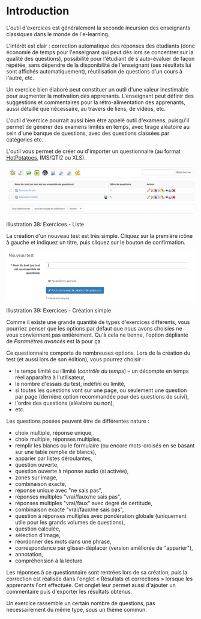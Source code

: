 # Introduction

L'outil d'exercices est généralement la seconde incursion des enseignants classiques dans le monde de l'e-learning.

L'intérêt est clair : correction automatique des réponses des étudiants \(donc économie de temps pour l'enseignant qui peut dès lors se concentrer sur la qualité des questions\), possibilité pour l'étudiant de s'auto-évaluer de façon répétée, sans dépendre de la disponibilité de l'enseignant \(ses résultats lui sont affichés automatiquement\), réutilisation de questions d'un cours à l'autre, etc.

Un exercice bien élaboré peut constituer un outil d'une valeur inestimable pour augmenter la motivation des apprenants. L'enseignant peut définir des suggestions et commentaires pour la rétro-alimentation des apprenants, aussi détaillé que nécessaire, au travers de liens, de vidéos, etc.

L'outil d'exercice pourrait aussi bien être appelé outil d'examens, puisqu'il permet de générer des examens limités en temps, avec tirage aléatoire au sein d'une banque de questions, avec des questions classées par catégories etc.

L'outil vous permet de créer ou d'importer un questionnaire \(au format [HotPotatoes](http://fr.wikipedia.org/wiki/Hot_Potatoes), IMS/QTI2 ou XLS\).

![](../../.gitbook/assets/quiz-list.png)

Illustration 38: Exercices - Liste

La création d'un nouveau test est très simple. Cliquez sur la première icône à gauche et indiquez un titre, puis cliquez sur le bouton de confirmation.

![](../../.gitbook/assets/quiz-formulaire-creation-simple.png)

Illustration 39: Exercices - Création simple

Comme il existe une grande quantité de types d'exercices différents, vous pourriez penser que les options par défaut que nous avons choisies ne vous conviennent pas entièrement. Qu'à cela ne tienne, l'option dépliante de _Paramètres avancés_ est là pour ça.

Ce questionnaire comporte de nombreuses options. Lors de la création du test \(et aussi lors de son édition\), vous pourrez choisir :

* le temps limité ou illimité \(_contrôle du temps_\) – un décompte en temps réel apparaîtra à l'utilisateur,
* le nombre d'essais du test, indéfini ou limité,
* si toutes les questions vont sur une page, ou seulement une question par page \(dernière option recommandée pour des questions de suivi\),
* l'ordre des questions \(aléatoire ou non\),
* etc.

Les questions posées peuvent être de différentes nature :

* choix multiple, réponse unique,
* choix multiple, réponses multiples,
* remplir les blancs ou le formulaire \(ou encore mots-croisés en se basant sur une table remplie de blancs\),
* apparier par listes déroulantes,
* question ouverte,
* question ouverte à réponse audio \(si activée\),
* zones sur image,
* combinaison exacte,
* réponse unique avec "ne sais pas",
* réponses multiples "vrai/faux/ne sais pas",
* réponses multiples "vrai/faux" avec degré de certitude,
* combinaison exacte "vrai/faux/ne sais pas",
* question à réponses multiples avec pondération globale (uniquement utile pour les grands volumes de questions),
* question calculée,
* sélection d'image,
* réordonner des mots dans une phrase,
* correspondance par glisser-déplacer \(version améliorée de "apparier"\),
* annotation,
* compréhension à la lecture

Les réponses à ce questionnaire sont rentrées lors de sa création, puis la correction est réalisée dans l'onglet « Résultats et corrections » lorsque les apprenants l'ont effectuée. Cet onglet leur permet aussi d'ajouter un commentaire puis d'exporter les résultats obtenus.

Un exercice rassemble un certain nombre de questions, pas nécessairement du même type, sous un thème commun.

